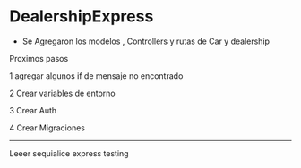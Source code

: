 # DealershipExpress


- Se Agregaron los modelos , Controllers y rutas de Car y dealership

Proximos pasos

1 agregar algunos if de mensaje no encontrado

2 Crear variables de entorno

3 Crear Auth

4 Crear Migraciones

--------------------------------

Leeer sequialice
express
testing
